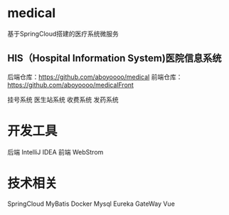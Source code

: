 # medical
  基于SpringCloud搭建的医疗系统微服务
## HIS（Hospital Information System)医院信息系统 
  后端仓库：https://github.com/aboyoooo/medical
  前端仓库：https://github.com/aboyoooo/medicalFront
  
  挂号系统 
  医生站系统 
  收费系统 
  发药系统 
# 开发工具
  后端 IntelliJ IDEA
  前端 WebStrom
# 技术相关
  SpringCloud 
  MyBatis
  Docker
  Mysql
  Eureka
  GateWay
  Vue


